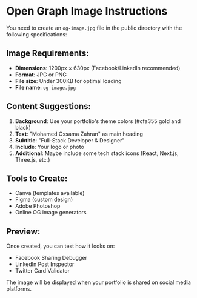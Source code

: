 # Open Graph Image Instructions

You need to create an `og-image.jpg` file in the public directory with the following specifications:

## Image Requirements:
- **Dimensions**: 1200px × 630px (Facebook/LinkedIn recommended)
- **Format**: JPG or PNG
- **File size**: Under 300KB for optimal loading
- **File name**: `og-image.jpg`

## Content Suggestions:
1. **Background**: Use your portfolio's theme colors (#cfa355 gold and black)
2. **Text**: "Mohamed Ossama Zahran" as main heading
3. **Subtitle**: "Full-Stack Developer & Designer" 
4. **Include**: Your logo or photo
5. **Additional**: Maybe include some tech stack icons (React, Next.js, Three.js, etc.)

## Tools to Create:
- Canva (templates available)
- Figma (custom design)
- Adobe Photoshop
- Online OG image generators

## Preview:
Once created, you can test how it looks on:
- Facebook Sharing Debugger
- LinkedIn Post Inspector
- Twitter Card Validator

The image will be displayed when your portfolio is shared on social media platforms. 